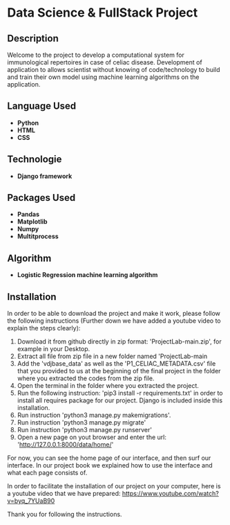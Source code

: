 <h1>Data Science & FullStack Project</h1>

<h2>Description</h2>
Welcome to the project to develop a computational system for immunological repertoires in case of celiac disease.
Development of application to allows scientist without knowing of code/technology to build and train their own model using machine learning algorithms on the application.
<br />

<h2>Language Used</h2>

- <b>Python</b>
- <b>HTML</b>
- <b>CSS</b>

<h2>Technologie</h2>

- <b>Django framework</b>

<h2>Packages Used </h2>

- <b>Pandas</b> 
- <b>Matplotlib</b> 
- <b>Numpy</b> 
- <b>Multitprocess</b>

<h2>Algorithm</h2>

- <b>Logistic Regression machine learning algorithm</b> 

<h2>Installation</h2>

In order to be able to download the project and make it work, please follow the following instructions (Further down we have added a youtube video to explain the steps clearly):

  1. Download it from github directly in zip format: 'ProjectLab-main.zip', for example in your Desktop.
  2. Extract all file from zip file in a new folder named 'ProjectLab-main
  3. Add the 'vdjbase_data' as well as the 'P1_CELIAC_METADATA.csv' file that you provided to us at the beginning of the final project in the folder where you extracted the codes from the zip file.
  4. Open the terminal in the folder where you extracted the project.
  5. Run the following instruction: 'pip3 install -r requirements.txt' in order to install all requires package for our project. Django is included inside this installation.
  6. Run instruction 'python3 manage.py makemigrations'.
  7. Run instruction 'python3 manage.py migrate'
  8. Run instruction 'python3 manage.py runserver'
  9. Open a new page on yout browser and enter the url: 'http://127.0.0.1:8000/data/home/'
  
 For now, you can see the home page of our interface, and then surf our interface. In our project book we explained how to use the interface and what each page consists of.
  
 In order to facilitate the installation of our project on your computer, here is a youtube video that we have prepared: https://www.youtube.com/watch?v=byq_7YUaB90
 
 Thank you for following the instructions. 

<!--
 ```diff
- text in red
+ text in green
! text in orange
# text in gray
@@ text in purple (and bold)@@
```
--!>
